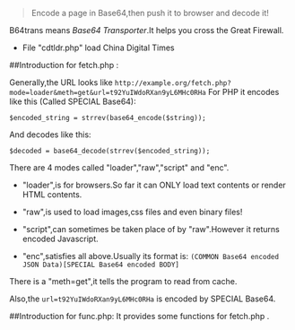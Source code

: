 >Encode a page in Base64,then push it to browser and decode it!

B64trans means _Base64 Transporter_.It helps you cross the Great Firewall.
* File "cdtldr.php" load China Digital Times



##Introduction for fetch.php :

Generally,the URL looks like `http://example.org/fetch.php?mode=loader&meth=get&url=t92YuIWdoRXan9yL6MHc0RHa`
For PHP it encodes like this (Called SPECIAL Base64):
```
$encoded_string = strrev(base64_encode($string));
```
And decodes like this:
```
$decoded = base64_decode(strrev($encoded_string));
```
There are 4 modes called "loader","raw","script" and "enc".

* "loader",is for browsers.So far it can ONLY load text contents or render HTML contents.

* "raw",is used to load images,css files and even binary files!

* "script",can sometimes be taken place of by "raw".However it returns encoded Javascript.

* "enc",satisfies all above.Usually its format is:
`(COMMON Base64 encoded JSON Data)[SPECIAL Base64 encoded BODY]`

There is a "meth=get",it tells the program to read from cache.

Also,the `url=t92YuIWdoRXan9yL6MHc0RHa` is encoded by SPECIAL Base64.


##Introduction for func.php:
It provides some functions for fetch.php .
